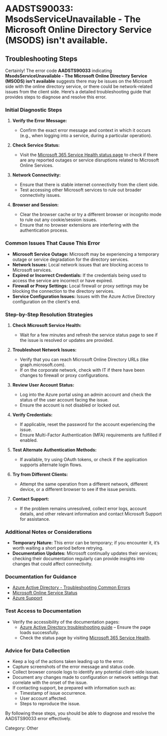 # AADSTS90033: MsodsServiceUnavailable - The Microsoft Online Directory Service (MSODS) isn't available.


## Troubleshooting Steps
Certainly! The error code **AADSTS90033** indicating **MsodsServiceUnavailable - The Microsoft Online Directory Service (MSODS) isn't available** suggests there may be issues on the Microsoft side with the online directory service, or there could be network-related issues from the client side. Here’s a detailed troubleshooting guide that provides steps to diagnose and resolve this error.

### **Initial Diagnostic Steps**

1. **Verify the Error Message:**
   - Confirm the exact error message and context in which it occurs (e.g., when logging into a service, during a particular operation).

2. **Check Service Status:**
   - Visit the [Microsoft 365 Service Health status page](https://portal.office.com/servicestatus) to check if there are any reported outages or service disruptions related to Microsoft Online Services.

3. **Network Connectivity:**
   - Ensure that there is stable internet connectivity from the client side.
   - Test accessing other Microsoft services to rule out broader connectivity issues.

4. **Browser and Session:**
   - Clear the browser cache or try a different browser or incognito mode to rule out any cookie/session issues.
   - Ensure that no browser extensions are interfering with the authentication process.

### **Common Issues That Cause This Error**

- **Microsoft Service Outage:** Microsoft may be experiencing a temporary outage or service degradation for the directory services.
- **Network Issues:** Local network issues that are blocking access to Microsoft services.
- **Expired or Incorrect Credentials:** If the credentials being used to access the service are incorrect or have expired.
- **Firewall or Proxy Settings:** Local firewall or proxy settings may be blocking the connection to the directory services.
- **Service Configuration Issues:** Issues with the Azure Active Directory configuration on the client's end.

### **Step-by-Step Resolution Strategies**

1. **Check Microsoft Service Health:**
   - Wait for a few minutes and refresh the service status page to see if the issue is resolved or updates are provided.

2. **Troubleshoot Network Issues:**
   - Verify that you can reach Microsoft Online Directory URLs (like graph.microsoft.com).
   - If on the corporate network, check with IT if there have been changes to firewall or proxy configurations.

3. **Review User Account Status:**
   - Log into the Azure portal using an admin account and check the status of the user account facing the issue.
   - Ensure the account is not disabled or locked out.

4. **Verify Credentials:**
   - If applicable, reset the password for the account experiencing the issue.
   - Ensure Multi-Factor Authentication (MFA) requirements are fulfilled if enabled.

5. **Test Alternate Authentication Methods:**
   - If available, try using OAuth tokens, or check if the application supports alternate login flows.

6. **Try from Different Clients:**
   - Attempt the same operation from a different network, different device, or a different browser to see if the issue persists.

7. **Contact Support:**
   - If the problem remains unresolved, collect error logs, account details, and other relevant information and contact Microsoft Support for assistance.

### **Additional Notes or Considerations**

- **Temporary Nature:** This error can be temporary; if you encounter it, it’s worth waiting a short period before retrying.
- **Documentation Updates:** Microsoft continually updates their services; checking their documentation regularly can provide insights into changes that could affect connectivity.

### **Documentation for Guidance**

- [Azure Active Directory - Troubleshooting Common Errors](https://learn.microsoft.com/en-us/azure/active-directory/develop/active-directory-authentication-scenarios)
- [Microsoft Online Service Status](https://portal.office.com/servicestatus)
- [Azure Support](https://azure.microsoft.com/en-us/support/contact/)

### **Test Access to Documentation**

- Verify the accessibility of the documentation pages:
   - [Azure Active Directory troubleshooting guide](https://learn.microsoft.com/en-us/azure/active-directory/develop/active-directory-authentication-scenarios) – Ensure the page loads successfully.
   - Check the status page by visiting [Microsoft 365 Service Health](https://portal.office.com/servicestatus).

### **Advice for Data Collection**

- Keep a log of the actions taken leading up to the error.
- Capture screenshots of the error message and status code.
- Collect browser console logs to identify any potential client-side issues.
- Document any changes made to configuration or network settings that correlate with the onset of the issue.
- If contacting support, be prepared with information such as:
  - Timestamp of issue occurrence.
  - User account affected.
  - Steps to reproduce the issue.
  
By following these steps, you should be able to diagnose and resolve the AADSTS90033 error effectively.

Category: Other